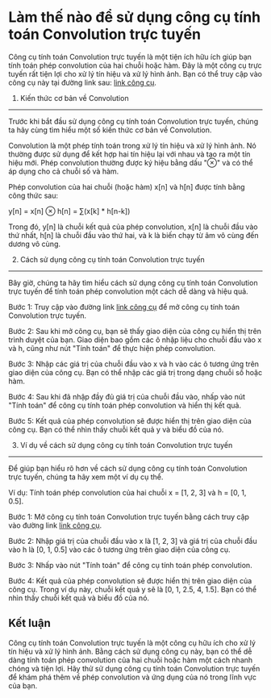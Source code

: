 Làm thế nào để sử dụng công cụ tính toán Convolution trực tuyến
===============================================================

Công cụ tính toán Convolution trực tuyến là một tiện ích hữu ích giúp bạn tính toán phép convolution của hai chuỗi hoặc hàm. Đây là một công cụ trực tuyến rất tiện lợi cho xử lý tín hiệu và xử lý hình ảnh. Bạn có thể truy cập vào công cụ này tại đường link sau: [link công cụ](https://www.onlinecalculatorsfree.com/vi/math/convolution-calculator.html).

1. Kiến thức cơ bản về Convolution
----------------------------------

Trước khi bắt đầu sử dụng công cụ tính toán Convolution trực tuyến, chúng ta hãy cùng tìm hiểu một số kiến thức cơ bản về Convolution.

Convolution là một phép tính toán trong xử lý tín hiệu và xử lý hình ảnh. Nó thường được sử dụng để kết hợp hai tín hiệu lại với nhau và tạo ra một tín hiệu mới. Phép convolution thường được ký hiệu bằng dấu "⊗" và có thể áp dụng cho cả chuỗi số và hàm.

Phép convolution của hai chuỗi (hoặc hàm) x\[n\] và h\[n\] được tính bằng công thức sau:

y\[n\] = x\[n\] ⊗ h\[n\] = ∑(x\[k\] \* h\[n-k\])

Trong đó, y\[n\] là chuỗi kết quả của phép convolution, x\[n\] là chuỗi đầu vào thứ nhất, h\[n\] là chuỗi đầu vào thứ hai, và k là biến chạy từ âm vô cùng đến dương vô cùng.

2. Cách sử dụng công cụ tính toán Convolution trực tuyến
--------------------------------------------------------

Bây giờ, chúng ta hãy tìm hiểu cách sử dụng công cụ tính toán Convolution trực tuyến để tính toán phép convolution một cách dễ dàng và hiệu quả.

Bước 1: Truy cập vào đường link [link công cụ](https://www.onlinecalculatorsfree.com/vi/math/convolution-calculator.html) để mở công cụ tính toán Convolution trực tuyến.

Bước 2: Sau khi mở công cụ, bạn sẽ thấy giao diện của công cụ hiển thị trên trình duyệt của bạn. Giao diện bao gồm các ô nhập liệu cho chuỗi đầu vào x và h, cũng như nút "Tính toán" để thực hiện phép convolution.

Bước 3: Nhập các giá trị của chuỗi đầu vào x và h vào các ô tương ứng trên giao diện của công cụ. Bạn có thể nhập các giá trị trong dạng chuỗi số hoặc hàm.

Bước 4: Sau khi đã nhập đầy đủ giá trị của chuỗi đầu vào, nhấp vào nút "Tính toán" để công cụ tính toán phép convolution và hiển thị kết quả.

Bước 5: Kết quả của phép convolution sẽ được hiển thị trên giao diện của công cụ. Bạn có thể nhìn thấy chuỗi kết quả y và biểu đồ của nó.

3. Ví dụ về cách sử dụng công cụ tính toán Convolution trực tuyến
-----------------------------------------------------------------

Để giúp bạn hiểu rõ hơn về cách sử dụng công cụ tính toán Convolution trực tuyến, chúng ta hãy xem một ví dụ cụ thể.

Ví dụ: Tính toán phép convolution của hai chuỗi x = \[1, 2, 3\] và h = \[0, 1, 0.5\].

Bước 1: Mở công cụ tính toán Convolution trực tuyến bằng cách truy cập vào đường link [link công cụ](https://www.onlinecalculatorsfree.com/vi/math/convolution-calculator.html).

Bước 2: Nhập giá trị của chuỗi đầu vào x là \[1, 2, 3\] và giá trị của chuỗi đầu vào h là \[0, 1, 0.5\] vào các ô tương ứng trên giao diện của công cụ.

Bước 3: Nhấp vào nút "Tính toán" để công cụ tính toán phép convolution.

Bước 4: Kết quả của phép convolution sẽ được hiển thị trên giao diện của công cụ. Trong ví dụ này, chuỗi kết quả y sẽ là \[0, 1, 2.5, 4, 1.5\]. Bạn có thể nhìn thấy chuỗi kết quả và biểu đồ của nó.

Kết luận
--------

Công cụ tính toán Convolution trực tuyến là một công cụ hữu ích cho xử lý tín hiệu và xử lý hình ảnh. Bằng cách sử dụng công cụ này, bạn có thể dễ dàng tính toán phép convolution của hai chuỗi hoặc hàm một cách nhanh chóng và tiện lợi. Hãy thử sử dụng công cụ tính toán Convolution trực tuyến để khám phá thêm về phép convolution và ứng dụng của nó trong lĩnh vực của bạn.